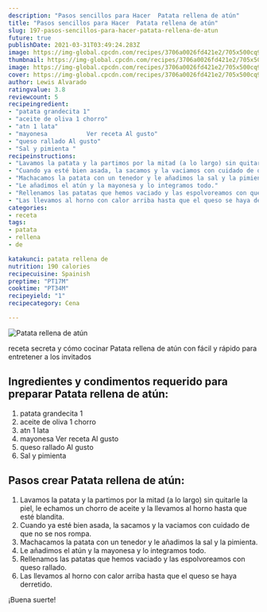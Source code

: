 ```yaml
---
description: "Pasos sencillos para Hacer  Patata rellena de atún"
title: "Pasos sencillos para Hacer  Patata rellena de atún"
slug: 197-pasos-sencillos-para-hacer-patata-rellena-de-atun
future: true
publishDate: 2021-03-31T03:49:24.283Z
image: https://img-global.cpcdn.com/recipes/3706a0026fd421e2/705x500cq90/patata-rellena-de-atun-foto-principal.jpg
thumbnail: https://img-global.cpcdn.com/recipes/3706a0026fd421e2/705x500cq90/patata-rellena-de-atun-foto-principal.jpg
image: https://img-global.cpcdn.com/recipes/3706a0026fd421e2/705x500cq90/patata-rellena-de-atun-foto-principal.jpg
cover: https://img-global.cpcdn.com/recipes/3706a0026fd421e2/705x500cq90/patata-rellena-de-atun-foto-principal.jpg
author: Lewis Alvarado
ratingvalue: 3.8
reviewcount: 5
recipeingredient:
- "patata grandecita 1"
- "aceite de oliva 1 chorro"
- "atn 1 lata"
- "mayonesa           Ver receta Al gusto"
- "queso rallado Al gusto"
- "Sal y pimienta "
recipeinstructions:
- "Lavamos la patata y la partimos por la mitad (a lo largo) sin quitarle la piel, le echamos un chorro de aceite y la llevamos al horno hasta que esté blandita."
- "Cuando ya esté bien asada, la sacamos y la vaciamos con cuidado de que no se nos rompa."
- "Machacamos la patata con un tenedor y le añadimos la sal y la pimienta."
- "Le añadimos el atún y la mayonesa y lo integramos todo."
- "Rellenamos las patatas que hemos vaciado y las espolvoreamos con queso rallado."
- "Las llevamos al horno con calor arriba hasta que el queso se haya derretido."
categories:
- receta
tags:
- patata
- rellena
- de

katakunci: patata rellena de 
nutrition: 190 calories
recipecuisine: Spainish
preptime: "PT17M"
cooktime: "PT34M"
recipeyield: "1"
recipecategory: Cena

---
```



![Patata rellena de atún](https://img-global.cpcdn.com/recipes/3706a0026fd421e2/705x500cq90/patata-rellena-de-atun-foto-principal.jpg)

receta secreta y cómo cocinar Patata rellena de atún con fácil y rápido para entretener a los invitados

<!--inarticleads1-->

## Ingredientes y condimentos requerido para preparar Patata rellena de atún:

1. patata grandecita 1
1. aceite de oliva 1 chorro
1. atn 1 lata
1. mayonesa           Ver receta Al gusto
1. queso rallado Al gusto
1. Sal y pimienta 



<!--inarticleads2-->

## Pasos crear Patata rellena de atún:

1. Lavamos la patata y la partimos por la mitad (a lo largo) sin quitarle la piel, le echamos un chorro de aceite y la llevamos al horno hasta que esté blandita.
1. Cuando ya esté bien asada, la sacamos y la vaciamos con cuidado de que no se nos rompa.
1. Machacamos la patata con un tenedor y le añadimos la sal y la pimienta.
1. Le añadimos el atún y la mayonesa y lo integramos todo.
1. Rellenamos las patatas que hemos vaciado y las espolvoreamos con queso rallado.
1. Las llevamos al horno con calor arriba hasta que el queso se haya derretido.



¡Buena suerte!

